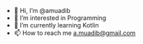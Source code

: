 - 👋 Hi, I’m @amuadib
- 👀 I’m interested in Programming
- 🌱 I’m currently learning Kotlin
- 📫 How to reach me a.muadib@gmail.com

<!---
amuadib/amuadib is a ✨ special ✨ repository because its `README.md` (this file) appears on your GitHub profile.
You can click the Preview link to take a look at your changes.
--->
